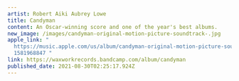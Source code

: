 ```yaml
---
artist: Robert Aiki Aubrey Lowe
title: Candyman
content: An Oscar-winning score and one of the year's best albums.
new_image: /images/candyman-original-motion-picture-soundtrack-.jpg
apple_link: "
  https://music.apple.com/us/album/candyman-original-motion-picture-soundtrack/\
  1581968847 "
link: https://waxworkrecords.bandcamp.com/album/candyman
published_date: 2021-08-30T02:25:17.924Z
---
```

